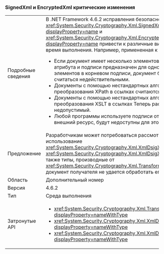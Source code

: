 ### <a name="signedxml-and-encryptedxml-breaking-changes"></a>SignedXml и EncryptedXml критические изменения

|   |   |
|---|---|
|Подробные сведения|В .NET Framework 4.6.2 исправления безопасности <xref:System.Security.Cryptography.Xml.SignedXml?displayProperty=name> и <xref:System.Security.Cryptography.Xml.EncryptedXml?displayProperty=name> привести к различные виды поведения во время выполнения. Например, примененная к объекту директива<ul><li>Если документ имеет несколько элементов с одинаковым <code>id</code> атрибута и подписи предназначен для одного из этих элементов в корневом подписи, документ будет теперь считаться недействительными.</li><li>Документы с помощью нестандартных алгоритмы преобразования XPath в ссылках считаются недопустимыми.</li><li>Документы с помощью нестандартных алгоритмы преобразования XSLT в ссылках Теперь рассмотрим недопустимый.</li><li>Любой программы используете подписи отсоединена внешний ресурс, будут недоступны для этого.</li></ul>|
|Предложение|Разработчикам может потребоваться рассмотреть использование <xref:System.Security.Cryptography.Xml.XmlDsigXsltTransform> и <xref:System.Security.Cryptography.Xml.XmlDsigXsltTransform>, а также типы, производные от <xref:System.Security.Cryptography.Xml.Transform> , так как документ получателя не удается обработать его.|
|Область|Дополнительный номер|
|Версия|4.6.2|
|Тип|Среда выполнения|
|Затронутые API|<ul><li><xref:System.Security.Cryptography.Xml.Transform?displayProperty=nameWithType></li><li><xref:System.Security.Cryptography.Xml.XmlDsigXPathTransform?displayProperty=nameWithType></li><li><xref:System.Security.Cryptography.Xml.XmlDsigXsltTransform?displayProperty=nameWithType></li></ul>|

